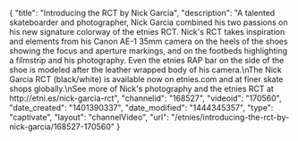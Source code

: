 {
    "title": "Introducing the RCT by Nick Garcia",
    "description": "A talented skateboarder and photographer, Nick Garcia combined his two passions on his new signature colorway of the etnies RCT. Nick's RCT takes inspiration and elements from his Canon AE-1 35mm camera on the heels of the shoes showing the focus and aperture markings, and on the footbeds highlighting a filmstrip and his photography. Even the etnies RAP bar on the side of the shoe is modeled after the leather wrapped body of his camera.\nThe Nick Garcia RCT (black\/white) is available now on etnies.com and at finer skate shops globally.\nSee more of Nick's photography and the etnies RCT at http:\/\/etni.es\/nick-garcia-rct",
    "channelid": "168527",
    "videoid": "170560",
    "date_created": "1401390337",
    "date_modified": "1444345357",
    "type": "captivate",
    "layout": "channelVideo",
    "url": "\/etnies\/introducing-the-rct-by-nick-garcia\/168527-170560"
}